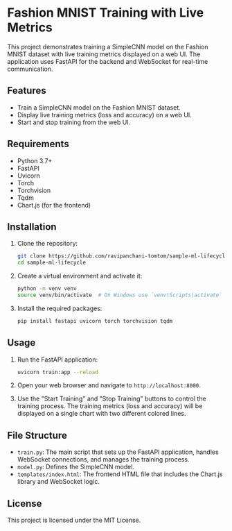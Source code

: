 # Fashion MNIST Training with Live Metrics

This project demonstrates training a SimpleCNN model on the Fashion MNIST dataset with live training metrics displayed on a web UI. The application uses FastAPI for the backend and WebSocket for real-time communication.

## Features

- Train a SimpleCNN model on the Fashion MNIST dataset.
- Display live training metrics (loss and accuracy) on a web UI.
- Start and stop training from the web UI.

## Requirements

- Python 3.7+
- FastAPI
- Uvicorn
- Torch
- Torchvision
- Tqdm
- Chart.js (for the frontend)

## Installation

1. Clone the repository:
    ```sh
    git clone https://github.com/ravipanchani-tomtom/sample-ml-lifecycle.git
    cd sample-ml-lifecycle
    ```

2. Create a virtual environment and activate it:
    ```sh
    python -m venv venv
    source venv/bin/activate  # On Windows use `venv\Scripts\activate`
    ```

3. Install the required packages:
    ```sh
    pip install fastapi uvicorn torch torchvision tqdm
    ```

## Usage

1. Run the FastAPI application:
    ```sh
    uvicorn train:app --reload
    ```

2. Open your web browser and navigate to `http://localhost:8000`.

3. Use the "Start Training" and "Stop Training" buttons to control the training process. The training metrics (loss and accuracy) will be displayed on a single chart with two different colored lines.

## File Structure

- `train.py`: The main script that sets up the FastAPI application, handles WebSocket connections, and manages the training process.
- `model.py`: Defines the SimpleCNN model.
- `templates/index.html`: The frontend HTML file that includes the Chart.js library and WebSocket logic.

## License

This project is licensed under the MIT License.